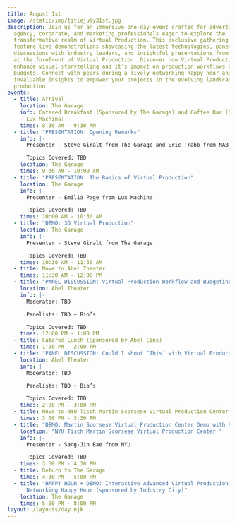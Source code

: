 ```yaml
---
title: August 1st
image: /static/img/titlejuly31st.jpg
description: Join us for an immersive one-day event crafted for advertising
  agency, corporate, and marketing professionals eager to explore the
  transformative realm of Virtual Production. This exclusive gathering will
  feature live demonstrations showcasing the latest technologies, panel
  discussions with industry leaders, and insightful presentations from experts
  at the forefront of Virtual Production. Discover how Virtual Production can
  enhance visual storytelling and it’s impact on production workflows and shoot
  budgets. Connect with peers during a lively networking happy hour and gain
  invaluable insights to empower your projects in the evolving landscape of film
  production.
events:
  - title: Arrival
    location: The Garage
    info: Catered Breakfast (Sponsored by The Garage) and Coffee Bar (Sponsored by
      Lux Machina)
    times: 8:30 AM - 9:30 AM
  - title: "PRESENTATION: Opening Remarks"
    info: |-
      Presenter - Steve Giralt from The Garage and Eric Trabb from NAB

      Topics Covered: TBD
    location: The Garage
    times: 9:30 AM - 10:00 AM
  - title: "PRESENTATION: The Basics of Virtual Production"
    location: The Garage
    info: |-
      Presenter - Emilia Page from Lux Machina

      Topics Covered: TBD
    times: 10:00 AM - 10:30 AM
  - title: "DEMO: 3D Virtual Production"
    location: The Garage
    info: |-
      Presenter - Steve Giralt from The Garage

      Topics Covered: TBD
    times: 10:30 AM - 11:30 AM
  - title: Move to Abel Theater
    times: 11:30 AM - 12:00 PM
  - title: "PANEL DISCUSSION: Virtual Production Workflow and Budgeting"
    location: Abel Theater
    info: |-
      Moderator: TBD

      Panelists: TBD + Bio’s

      Topics Covered: TBD
    times: 12:00 PM - 1:00 PM
  - title: Catered Lunch (Sponsored by Abel Cine)
    times: 1:00 PM - 2:00 PM
  - title: "PANEL DISCUSSION: Could I shoot ‘This’ with Virtual Production?"
    location: Abel Theater
    info: |-
      Moderator: TBD

      Panelists: TBD + Bio’s

      Topics Covered: TBD
    times: 2:00 PM - 3:00 PM
  - title: Move to NYU Tisch Martin Scorsese Virtual Production Center
    times: 3:00 PM - 3:30 PM
  - title: "DEMO: Martin Scorsese Virtual Production Center Demo with RDX / Rosco"
    location: "NYU Tisch Martin Scorsese Virtual Production Center "
    info: |-
      Presenter - Sang-Jin Bae from NYU

      Topics Covered: TBD
    times: 3:30 PM - 4:30 PM
  - title: Return to The Garage
    times: 4:30 PM - 5:00 PM
  - title: "HAPPY HOUR + DEMO: Interactive Advanced Virtual Production Demo and
      Networking Happy Hour (sponsored by Industry City)"
    location: The Garage
    times: 5:00 PM - 8:00 PM
layout: /layouts/day.njk
---
```

